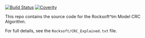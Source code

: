 [![Build Status](https://travis-ci.org/gburca/RocksoftCRC.svg?branch=master)](https://travis-ci.org/gburca/RocksoftCRC)
[![Coverity](https://scan.coverity.com/projects/11176/badge.svg)](https://scan.coverity.com/projects/gburca-rocksoftcrc)

This repo contains the source code for the Rocksoft^tm Model CRC Algorithm.

For full details, see the `Rocksoft/CRC_Explained.txt` file.

